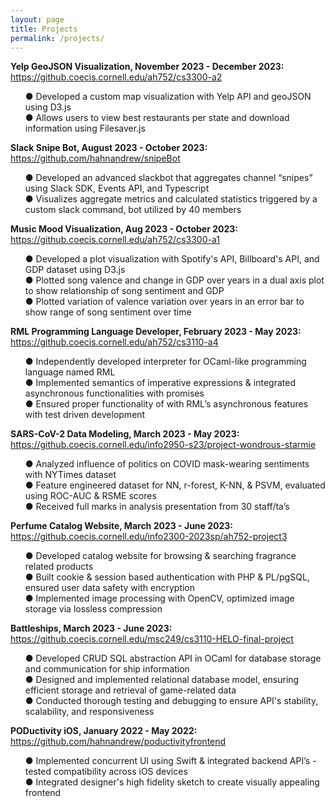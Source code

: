 ```yaml
---
layout: page
title: Projects
permalink: /projects/
---
```


**Yelp GeoJSON Visualization, November 2023 - December 2023:** <a href="https://github.coecis.cornell.edu/ah752/cs3300-a2" target="_blank">https://github.coecis.cornell.edu/ah752/cs3300-a2</a>

<ul style="list-style-type:none">
<li> 
● Developed a custom map visualization with Yelp API and geoJSON using D3.js<br>
● Allows users to view best restaurants per state and download information using Filesaver.js
</li>
</ul>

**Slack Snipe Bot, August 2023 - October 2023:** <a href="https://github.com/hahnandrew/snipeBot" target="_blank">https://github.com/hahnandrew/snipeBot</a>

<ul style="list-style-type:none">
<li> 
● Developed an advanced slackbot that aggregates channel “snipes” using Slack SDK, Events API, and Typescript <br>
● Visualizes aggregate metrics and calculated statistics triggered by a custom slack command, bot utilized by 40 members
</li>
</ul>

**Music Mood Visualization, Aug 2023 - October 2023:** <a href="https://github.coecis.cornell.edu/ah752/cs3300-a1" target="_blank">https://github.coecis.cornell.edu/ah752/cs3300-a1</a>

<ul style="list-style-type:none">
<li> 
● Developed a plot visualization with Spotify's API, Billboard's API, and GDP dataset using D3.js<br>
● Plotted song valence and change in GDP over years in a dual axis plot to show relationship of song sentiment and GDP<br>
● Plotted variation of valence variation over years in an error bar to show range of song sentiment over time<br>
</li>
</ul>

**RML Programming Language Developer, February 2023 - May 2023:** <a href="https://github.coecis.cornell.edu/ah752/cs3110-a4" target="_blank">https://github.coecis.cornell.edu/ah752/cs3110-a4</a>

<ul style="list-style-type:none">
<li> 
● Independently developed interpreter for OCaml-like programming language named RML<br>
● Implemented semantics of imperative expressions & integrated asynchronous functionalities with promises<br>
● Ensured proper functionality of with RML’s asynchronous features with test driven development<br>
</li>
</ul>

**SARS-CoV-2 Data Modeling, March 2023 - May 2023:** <a href="https://github.coecis.cornell.edu/info2950-s23/project-wondrous-starmie" target="_blank">https://github.coecis.cornell.edu/info2950-s23/project-wondrous-starmie</a>

<ul style="list-style-type:none">
<li> 
● Analyzed influence of politics on COVID mask-wearing sentiments with NYTimes dataset<br>
● Feature engineered dataset for NN, r-forest, K-NN, & PSVM, evaluated using ROC-AUC & RSME scores<br>
● Received full marks in analysis presentation from 30 staff/ta’s<br>
</li>
</ul>

**Perfume Catalog Website, March 2023 - June 2023:** <a href="https://github.coecis.cornell.edu/info2300-2023sp/ah752-project3" target="_blank">https://github.coecis.cornell.edu/info2300-2023sp/ah752-project3</a>

<ul style="list-style-type:none">
<li> 
● Developed catalog website for browsing & searching fragrance related products <br>
● Built cookie & session based authentication with PHP & PL/pgSQL, ensured user data safety with encryption<br>
● Implemented image processing with OpenCV, optimized image storage via lossless compression<br>
</li>
</ul>

**Battleships, March 2023 - June 2023:** <a href="https://github.coecis.cornell.edu/msc249/cs3110-HELO-final-project" target="_blank">https://github.coecis.cornell.edu/msc249/cs3110-HELO-final-project</a>

<ul style="list-style-type:none">
<li> 
● Developed CRUD SQL abstraction API in OCaml for database storage and communication for ship information <br>
● Designed and implemented relational database model, ensuring efficient storage and retrieval of game-related data <br>
● Conducted thorough testing and debugging to ensure API's stability, scalability, and responsiveness <br>
</li>
</ul>

**PODuctivity iOS, January 2022 - May 2022:** <a href="https://github.com/hahnandrew/poductivityfrontend" target="_blank">https://github.com/hahnandrew/poductivityfrontend </a>

<ul style="list-style-type:none">
<li> 
● Implemented concurrent UI using Swift & integrated backend API’s - tested compatibility across iOS devices<br>
● Integrated designer's high fidelity sketch to create visually appealing frontend<br>
</li>
</ul>